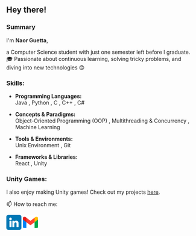 ## Hey there!
### Summary
I'm **Naor Guetta**,

a Computer Science student with just one semester left before I graduate.🎓
Passionate about continuous learning, solving tricky problems, and diving into new technologies 😊

### Skills:
* **Programming Languages:**  
  Java , Python , C , C++ , C#

* **Concepts & Paradigms:**  
  Object-Oriented Programming (OOP) , Multithreading & Concurrency , Machine Learning 

* **Tools & Environments:**  
  Unix Environment , Git

* **Frameworks & Libraries:**  
  React , Unity

### Unity Games:
I also enjoy making Unity games! Check out my projects [here](https://naorguetta.itch.io).
  
📫 How to reach me: 

[<img src='https://github.com/NaorGuetta/NaorGuetta/blob/main/icons/linkedin.png' alt='linkedin' height='40'>](https://www.linkedin.com/in/naor-guetta-899611290/)
[<img src='https://github.com/NaorGuetta/NaorGuetta/blob/main/icons/gmail.png' alt='Gmail' width='40'>](mailto:naorguetta1@gmail.com)
